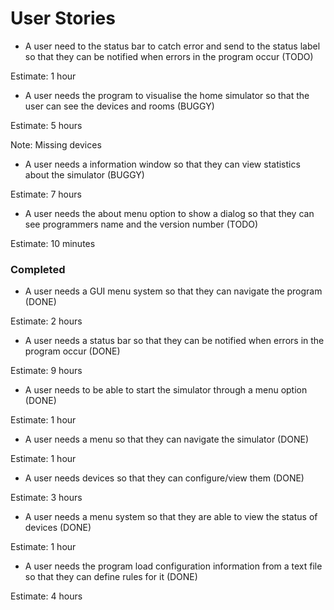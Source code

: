 # User Stories

- A user need to the status bar to catch error and send to the status label so that they can be notified when errors 
in the program occur (TODO)

Estimate: 1 hour

- A user needs the program to visualise the home simulator so that the user can see the devices and rooms (BUGGY)

Estimate: 5 hours

Note: Missing devices

- A user needs a information window so that they can view statistics about the simulator (BUGGY)

Estimate: 7 hours

- A user needs the about menu option to show a dialog so that they can see programmers name and the version number
 (TODO)
 
 Estimate: 10 minutes

### Completed

- A user needs a GUI menu system so that they can navigate the program (DONE)

Estimate: 2 hours

- A user needs a status bar so that they can be notified when errors in the program occur (DONE)

Estimate: 9 hours

- A user needs to be able to start the simulator through a menu option (DONE)

Estimate: 1 hour

- A user needs a menu so that they can navigate the simulator (DONE)

Estimate: 1 hour

- A user needs devices so that they can configure/view them (DONE)

Estimate: 3 hours

- A user needs a menu system so that they are able to view the status of devices (DONE)

Estimate: 1 hour

- A user needs the program load configuration information from a text file so that they can define rules for it (DONE)

Estimate: 4 hours
